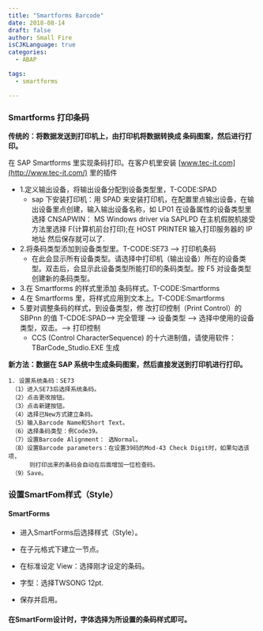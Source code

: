 ```yaml
---
title: "Smartforms Barcode"
date: 2018-08-14
draft: false
author: Small Fire
isCJKLanguage: true
categories: 
  - ABAP

tags: 
  - smartforms

---
```


### Smartforms 打印条码

**传统的：将数据发送到打印机上，由打印机将数据转换成 条码图案，然后进行打印。**

在 SAP Smartforms 里实现条码打印。在客户机里安装 [www.tec-it.com](http://www.tec-it.com/) 里的插件

- 1.定义输出设备，将输出设备分配到设备类型里，T-CODE:SPAD
  - sap 下安装打印机：用 SPAD 来安装打印机，在配置里点输出设备，在输出设备里点创建，输入输出设备名称，如 LP01
    在设备属性的设备类型里选择 CNSAPWIN： MS Windows driver via SAPLPD
    在主机假脱机接受方法里选择 F(计算机前台打印);在 HOST PRINTER 输入打印服务器的 IP 地址
    然后保存就可以了.
- 2.将条码类型添加到设备类型里。T-CODE:SE73 --> 打印机条码
  - 在此会显示所有设备类型。请选择中打印机（输出设备）所在的设备类型。双击后，会显示此设备类型所能打印的条码类型。按 F5 对设备类型创建新的条码类型。
- 3.在 Smartforms 的样式里添加 条码样式。T-CODE:Smartforms
- 4.在 Smartforms 里，将样式应用到文本上。T-CODE:Smartforms
- 5.要对调整条码的样式，到设备类型，修 改打印控制（Print Control）的 SBPnn 的值 T-CDOE:SPAD--> 完全管理 --> 设备类型 --> 选择中使用的设备类型，双击。--> 打印控制
  - CCS (Control CharacterSequence) 的十六进制值，请使用软件：TBarCode_Studio.EXE 生成

**新方法：数据在 SAP 系统中生成条码图案，然后直接发送到打印机进行打印。**

```JS
1. 设置系统条码：SE73
 （1）进入SE73后选择系统条码。
 （2）点击更改按钮。
 （3）点击新建按钮。
 （4）选择已New方式建立条码。
 （5）输入Barcode Name和Short Text。
 （6）选择条码类型：例Code39。
 （7）设置Barcode Alignment： 选Normal。
 （8）设置Barcode parameters：在设置39码的Mod-43 Check Digit时，如果勾选该项，
      则打印出来的条码会自动在后面增加一位检查码。
 （9）Save。
```

### 设置SmartFom样式（Style）

#### SmartForms

- 进入SmartForms后选择样式（Style）。

- 在子元格式下建立一节点。

- 在标准设定 View：选择刚才设定的条码。

- 字型：选择TWSONG  12pt.

- 保存并启用。


#### 在SmartForm设计时，字体选择为所设置的条码样式即可。

